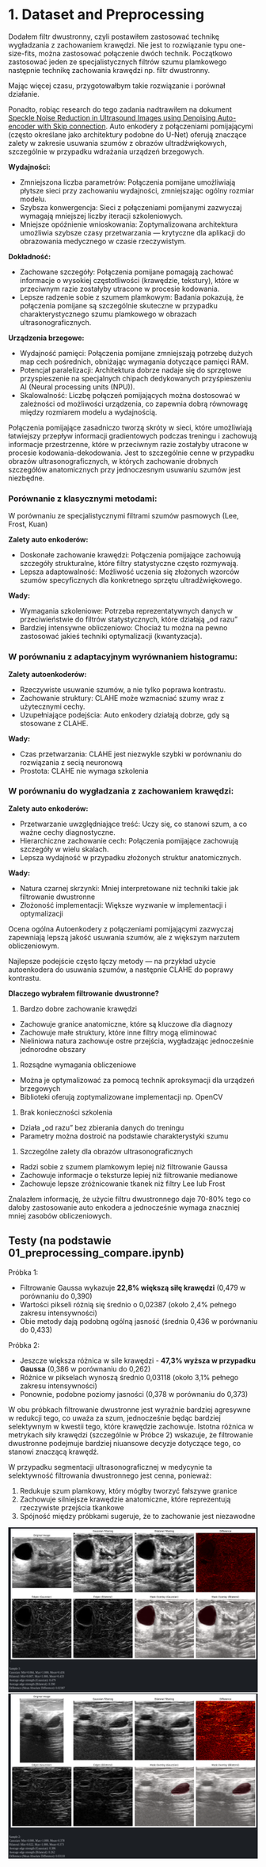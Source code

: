 # 1. Dataset and Preprocessing

Dodałem filtr dwustronny, czyli postawiłem zastosować technikę wygładzania z zachowaniem krawędzi. Nie jest to rozwiązanie typu one-size-fits, można zastosować połączenie dwóch technik. Początkowo zastosować jeden ze specjalistycznych filtrów szumu plamkowego następnie technikę zachowania krawędzi np. filtr dwustronny.

Mając więcej czasu, przygotowałbym takie rozwiązanie i porównał działanie.

Ponadto, robiąc research do tego zadania nadtrawiłem na dokument [Speckle Noise Reduction in Ultrasound Images using Denoising Auto-encoder with Skip connection](https://arxiv.org/html/2403.02750v1). Auto enkodery z połączeniami pomijającymi (często określane jako architektury podobne do U-Net) oferują znaczące zalety w zakresie usuwania szumów z obrazów ultradźwiękowych, szczególnie w przypadku wdrażania urządzeń brzegowych.

**Wydajności:**

- Zmniejszona liczba parametrów: Połączenia pomijane umożliwiają płytsze sieci przy zachowaniu wydajności, zmniejszając ogólny rozmiar modelu.
- Szybsza konwergencja: Sieci z połączeniami pomijanymi zazwyczaj wymagają mniejszej liczby iteracji szkoleniowych.
- Mniejsze opóźnienie wnioskowania: Zoptymalizowana architektura umożliwia szybsze czasy przetwarzania — krytyczne dla aplikacji do obrazowania medycznego w czasie rzeczywistym.

**Dokładność:**

- Zachowane szczegóły: Połączenia pomijane pomagają zachować informacje o wysokiej częstotliwości (krawędzie, tekstury), które w przeciwnym razie zostałyby utracone w procesie kodowania.
- Lepsze radzenie sobie z szumem plamkowym: Badania pokazują, że połączenia pomijane są szczególnie skuteczne w przypadku charakterystycznego szumu plamkowego w obrazach ultrasonograficznych.

**Urządzenia brzegowe:**

- Wydajność pamięci: Połączenia pomijane zmniejszają potrzebę dużych map cech pośrednich, obniżając wymagania dotyczące pamięci RAM.
- Potencjał paralelizacji: Architektura dobrze nadaje się do sprzętowe przyspieszenie na specjalnych chipach dedykowanych przyśpieszeniu AI (Neural processing units (NPU)).
- Skalowalność: Liczbę połączeń pomijających można dostosować w zależności od możliwości urządzenia, co zapewnia dobrą równowagę między rozmiarem modelu a wydajnością.

Połączenia pomijające zasadniczo tworzą skróty w sieci, które umożliwiają łatwiejszy przepływ informacji gradientowych podczas treningu i zachowują informacje przestrzenne, które w przeciwnym razie zostałyby utracone w procesie kodowania-dekodowania. Jest to szczególnie cenne w przypadku obrazów ultrasonograficznych, w których zachowanie drobnych szczegółów anatomicznych przy jednoczesnym usuwaniu szumów jest niezbędne.

### Porównanie z klasycznymi metodami:
W porównaniu ze specjalistycznymi filtrami szumów pasmowych (Lee, Frost, Kuan)

**Zalety auto enkoderów:**

- Doskonałe zachowanie krawędzi: Połączenia pomijające zachowują szczegóły strukturalne, które filtry statystyczne często rozmywają.
- Lepsza adaptowalność: Możliwość uczenia się złożonych wzorców szumów specyficznych dla konkretnego sprzętu ultradźwiękowego.

**Wady:**

- Wymagania szkoleniowe: Potrzeba reprezentatywnych danych w przeciwieństwie do filtrów statystycznych, które działają „od razu”
- Bardziej intensywne obliczeniowo: Chociaż tu można na pewno zastosować jakieś techniki optymalizacji (kwantyzacja).

### W porównaniu z adaptacyjnym wyrównaniem histogramu:

**Zalety autoenkoderów:**

- Rzeczywiste usuwanie szumów, a nie tylko poprawa kontrastu.
- Zachowanie struktury: CLAHE może wzmacniać szumy wraz z użytecznymi cechy.
- Uzupełniające podejścia: Auto enkodery działają dobrze, gdy są stosowane z CLAHE.

**Wady:**

- Czas przetwarzania: CLAHE jest niezwykle szybki w porównaniu do rozwiązania z secią neuronową
- Prostota: CLAHE nie wymaga szkolenia

### W porównaniu do wygładzania z zachowaniem krawędzi:

**Zalety auto enkoderów:**

- Przetwarzanie uwzględniające treść: Uczy się, co stanowi szum, a co ważne cechy diagnostyczne.
- Hierarchiczne zachowanie cech: Połączenia pomijające zachowują szczegóły w wielu skalach.
- Lepsza wydajność w przypadku złożonych struktur anatomicznych.

**Wady:**

- Natura czarnej skrzynki: Mniej interpretowane niż techniki takie jak filtrowanie dwustronne
- Złożoność implementacji: Większe wyzwanie w implementacji i optymalizacji

Ocena ogólna
Autoenkodery z połączeniami pomijającymi zazwyczaj zapewniają lepszą jakość usuwania szumów, ale z większym narzutem obliczeniowym.

Najlepsze podejście często łączy metody — na przykład użycie autoenkodera do usuwania szumów, a następnie CLAHE do poprawy kontrastu.

**Dlaczego wybrałem filtrowanie dwustronne?**

1. Bardzo dobre zachowanie krawędzi
- Zachowuje granice anatomiczne, które są kluczowe dla diagnozy
- Zachowuje małe struktury, które inne filtry mogą eliminować
- Nieliniowa natura zachowuje ostre przejścia, wygładzając jednocześnie jednorodne obszary
1. Rozsądne wymagania obliczeniowe
- Można je optymalizować za pomocą technik aproksymacji dla urządzeń brzegowych
- Biblioteki oferują zoptymalizowane implementacji np. OpenCV
1. Brak konieczności szkolenia
- Działa „od razu” bez zbierania danych do treningu
- Parametry można dostroić na podstawie charakterystyki szumu
1. Szczególne zalety dla obrazów ultrasonograficznych
- Radzi sobie z szumem plamkowym lepiej niż filtrowanie Gaussa
- Zachowuje informacje o teksturze lepiej niż filtrowanie medianowe
- Zachowuje lepsze zróżnicowanie tkanek niż filtry Lee lub Frost

Znalazłem informację, że użycie filtru dwustronnego daje 70-80% tego co dałoby zastosowanie auto enkodera a jednocześnie wymaga znaczniej mniej zasobów obliczeniowych. 

## Testy (na podstawie 01_preprocessing_compare.ipynb)

Próbka 1:

- Filtrowanie Gaussa wykazuje **22,8% większą siłę krawędzi** (0,479 w porównaniu do 0,390)
- Wartości pikseli różnią się średnio o 0,02387 (około 2,4% pełnego zakresu intensywności)
- Obie metody dają podobną ogólną jasność (średnia 0,436 w porównaniu do 0,433)

Próbka 2:

- Jeszcze większa różnica w sile krawędzi - **47,3% wyższa w przypadku Gaussa** (0,386 w porównaniu do 0,262)
- Różnice w pikselach wynoszą średnio 0,03118 (około 3,1% pełnego zakresu intensywności)
- Ponownie, podobne poziomy jasności (0,378 w porównaniu do 0,373)

W obu próbkach filtrowanie dwustronne jest wyraźnie bardziej agresywne w redukcji tego, co uważa za szum, jednocześnie będąc bardziej selektywnym w kwestii tego, które krawędzie zachowuje. Istotna różnica w metrykach siły krawędzi (szczególnie w Próbce 2) wskazuje, że filtrowanie dwustronne podejmuje bardziej niuansowe decyzje dotyczące tego, co stanowi znaczącą krawędź.

W przypadku segmentacji ultrasonograficznej w medycynie ta selektywność filtrowania dwustronnego jest cenna, ponieważ:

1. Redukuje szum plamkowy, który mógłby tworzyć fałszywe granice
2. Zachowuje silniejsze krawędzie anatomiczne, które reprezentują rzeczywiste przejścia tkankowe
3. Spójność między próbkami sugeruje, że to zachowanie jest niezawodne

![sample1](images/preprocessing-sample1.png)
![sample2](images/preprocessing-sample2.png)
